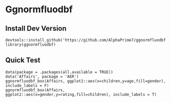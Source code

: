 # Ggnormfluodbf

## Install Dev Version 

```{r}
devtools::install_github('https://github.com/AlphaPrime7/ggnormfluodbf')
library(ggnormfluodbf)
```

## Quick Test

```{r}
data(package = .packages(all.available = TRUE))
data('Affairs', package = 'AER')
ggnormfluodbf_box(Affairs, ggplot2::aes(x=children,y=age,fill=gender), include_labels = F)
ggnormfluodbf_box(Affairs, ggplot2::aes(x=gender,y=rating,fill=children), include_labels = T)
```
